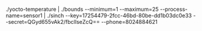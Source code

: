 


./yocto-temperature | ./bounds --minimum=1 --maximum=25 --process-name=sensor1 | ./sinch --key=17254479-2fcc-46bd-80be-dd1b03dc0e33 --secret=QGyd655vAk2/fbclIseZcQ== --phone=8024884621

